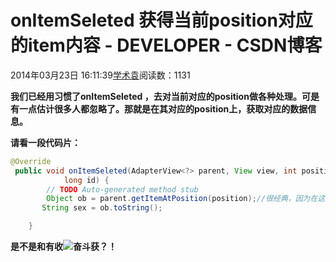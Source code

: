 # onItemSeleted 获得当前position对应的item内容 - DEVELOPER - CSDN博客





2014年03月23日 16:11:39[学术袁](https://me.csdn.net/u012827205)阅读数：1131











**我们已经用习惯了onItemSeleted ，去对当前对应的position做各种处理。可是有一点估计很多人都忽略了。那就是在其对应的position上，获取对应的数据信息。**

**请看一段代码片：**






```java
@Override
 public void onItemSeleted(AdapterView<?> parent, View view, int position,
            long id) {
        // TODO Auto-generated method stub
        Object ob = parent.getItemAtPosition(position);//很经典，因为在这里可以直接得到相应的数据信息
       String sex = ob.toString();

    }
```
**是不是和有收![奋斗](http://static.blog.csdn.net/xheditor/xheditor_emot/default/struggle.gif)获？！**



